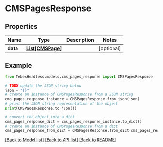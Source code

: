 # CMSPagesResponse


## Properties

Name | Type | Description | Notes
------------ | ------------- | ------------- | -------------
**data** | [**List[CMSPage]**](CMSPage.md) |  | [optional] 

## Example

```python
from TebexHeadless.models.cms_pages_response import CMSPagesResponse

# TODO update the JSON string below
json = "{}"
# create an instance of CMSPagesResponse from a JSON string
cms_pages_response_instance = CMSPagesResponse.from_json(json)
# print the JSON string representation of the object
print(CMSPagesResponse.to_json())

# convert the object into a dict
cms_pages_response_dict = cms_pages_response_instance.to_dict()
# create an instance of CMSPagesResponse from a dict
cms_pages_response_from_dict = CMSPagesResponse.from_dict(cms_pages_response_dict)
```
[[Back to Model list]](../README.md#documentation-for-models) [[Back to API list]](../README.md#documentation-for-api-endpoints) [[Back to README]](../README.md)


